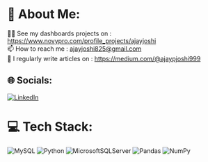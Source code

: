# 💫 About Me:
👨‍💻 See my dashboards projects on : https://www.novypro.com/profile_projects/ajayjoshi<br>📫 How to reach me : ajayjoshi825@gmail.com<br>📝 I regularly write articles on : https://medium.com/@ajaypjoshi999


## 🌐 Socials:
[![LinkedIn](https://img.shields.io/badge/LinkedIn-%230077B5.svg?logo=linkedin&logoColor=white)](https://www.linkedin.com/in/ajay-joshi-781a24150/) 

# 💻 Tech Stack:
![MySQL](https://img.shields.io/badge/mysql-%2300f.svg?style=for-the-badge&logo=mysql&logoColor=white) ![Python](https://img.shields.io/badge/python-3670A0?style=for-the-badge&logo=python&logoColor=ffdd54) ![MicrosoftSQLServer](https://img.shields.io/badge/Microsoft%20SQL%20Sever-CC2927?style=for-the-badge&logo=microsoft%20sql%20server&logoColor=white) ![Pandas](https://img.shields.io/badge/pandas-%23150458.svg?style=for-the-badge&logo=pandas&logoColor=white) ![NumPy](https://img.shields.io/badge/numpy-%23013243.svg?style=for-the-badge&logo=numpy&logoColor=white)


<!-- Proudly created with GPRM ( https://gprm.itsvg.in ) -->
